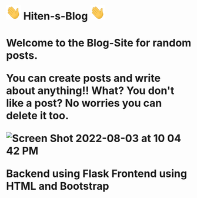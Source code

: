<h1><img src="wave.gif" 
         alt="Waving hand animated gif"
         height="40"
         width="40"/>
         Hiten-s-Blog
         <img src="wave.gif" 
         alt="Waving hand animated gif"
         height="40"
         width="40"/>
<h1>

Welcome to the Blog-Site for random posts. 

You can create posts and write about anything!! What? You don't like a post? No worries you can delete it too.

<img width="1133" alt="Screen Shot 2022-08-03 at 10 04 42 PM" src="https://user-images.githubusercontent.com/68720970/182747271-a4d224f3-0348-42f4-9226-1f4e5846b891.png">

Backend using Flask
Frontend using HTML and Bootstrap
